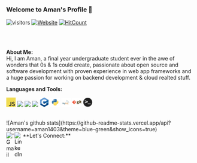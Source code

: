 ### Welcome to Aman's Profile 👋

![visitors](https://visitor-badge.laobi.icu/badge?page_id=aman1403.aman1403)
[![Website](https://img.shields.io/badge/Website-Up-brightgreen)](https://aman1403.github.io/Aman) 
[![HitCount](http://hits.dwyl.com/aman1403/Aman.svg)](http://hits.dwyl.com/aman1403/Aman)

<br/>
<br/>

**About Me:**  
Hi, I am Aman, a final year undergraduate student ever in the awe of wonders that 0s & 1s could create, passionate about open source and software development with proven experience in web app frameworks and a huge passion for working on backend development & cloud realted stuff. 


**Languages and Tools:**  

<code><img height="25" src="https://raw.githubusercontent.com/github/explore/80688e429a7d4ef2fca1e82350fe8e3517d3494d/topics/javascript/javascript.png"></code>
<code><img height="25" src="https://w7.pngwing.com/pngs/493/735/png-transparent-node-js-javascript-express-js-mongodb-github-github-angle-text-logo.png"></code>
<code><img height="25" src="https://pbs.twimg.com/profile_images/1235870003292856320/iRG4_ojf_400x400.png"></code>
<code><img height="25" src="https://pbs.twimg.com/profile_images/699217734492647428/pCfEzr6L_400x400.png"></code>
<code><img height="25" src="https://raw.githubusercontent.com/github/explore/80688e429a7d4ef2fca1e82350fe8e3517d3494d/topics/cpp/cpp.png"></code>
<code><img height="25" src="https://raw.githubusercontent.com/github/explore/80688e429a7d4ef2fca1e82350fe8e3517d3494d/topics/python/python.png"></code>
<code><img height="25" src="https://raw.githubusercontent.com/github/explore/80688e429a7d4ef2fca1e82350fe8e3517d3494d/topics/mysql/mysql.png"></code>
<code><img height="25" src="https://raw.githubusercontent.com/github/explore/80688e429a7d4ef2fca1e82350fe8e3517d3494d/topics/git/git.png"></code>
<code><img height="25" src="https://raw.githubusercontent.com/github/explore/80688e429a7d4ef2fca1e82350fe8e3517d3494d/topics/terminal/terminal.png"></code>

<br/>
![Aman's github stats](https://github-readme-stats.vercel.app/api?username=aman1403&theme=blue-green&show_icons=true)

<br/>
**Let's Connect:** 
<a href="aluthra1403@gmail.com">
  <img align="left" alt="'Gmail" width="22px" src="https://cdn.jsdelivr.net/npm/simple-icons@3.1.0/icons/gmail.svg" />
</a>
<a href="https://www.linkedin.com/in/aman1403/">
  <img align="left" alt="LinkedIn" width="22px" src="https://cdn.jsdelivr.net/npm/simple-icons@3.1.0/icons/linkedin.svg" />
</a>
